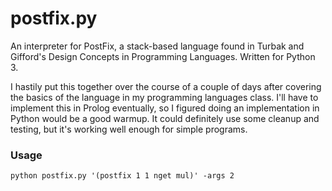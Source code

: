 # postfix.py
An interpreter for PostFix, a stack-based language found in Turbak and Gifford's Design Concepts in Programming Languages.
Written for Python 3.

I hastily put this together over the course of a couple of days after covering the basics of the language in my programming
languages class. I'll have to implement this in Prolog eventually, so I figured doing an implementation in Python would be 
a good warmup. It could definitely use some cleanup and testing, but it's working well enough for simple programs.

### Usage
`python postfix.py '(postfix 1 1 nget mul)' -args 2`
